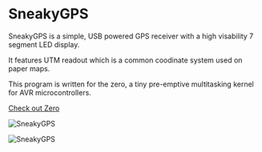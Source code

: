 # SneakyGPS

SneakyGPS is a simple, USB powered GPS receiver with a high visability 7 segment
LED display.

It features UTM readout which is a common coodinate system used on paper maps.

This program is written for the zero, a tiny pre-emptive multitasking kernel for AVR microcontrollers.

[Check out Zero](https://github.com/TechnoCosmic/zero)

![SneakyGPS](http://kamome.slipperyseal.net/sneakygps-board.jpg "SneakyGPS")

![SneakyGPS](http://kamome.slipperyseal.net/sneakygps-mac.jpg "SneakyGPS")
 
